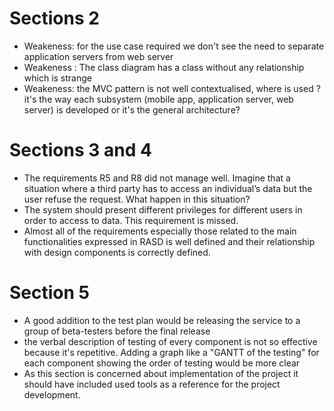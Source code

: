 # Sections  2

 * Weakeness: for the use case required we don't see the need to separate application servers from web server
 * Weakeness : The class diagram has a class without any relationship which is strange
 * Weakeness: the MVC pattern is not well contextualised, where is used ? it's the way each subsystem (mobile app, application server, web server) is developed or it's the general architecture?

# Sections 3 and 4

 * The requirements R5 and R8 did not manage well. Imagine that a situation where a third party has to access an individual’s data but the user refuse the request. What happen in this situation?
* The system should present different privileges for different users in order to access to data. This requirement is missed.
* Almost all of the requirements especially those related to the main functionalities expressed in RASD is well defined and their relationship with design components is correctly defined.

# Section 5

 * A good addition to the test plan would be releasing the service to a group of beta-testers before the final release
 * the verbal description of testing of every component is not so effective because it's repetitive. Adding a graph like a "GANTT of the testing" for each component showing the order of testing would be more clear
* As this section is concerned about implementation of the project it should have included used tools as a reference for the project development.
